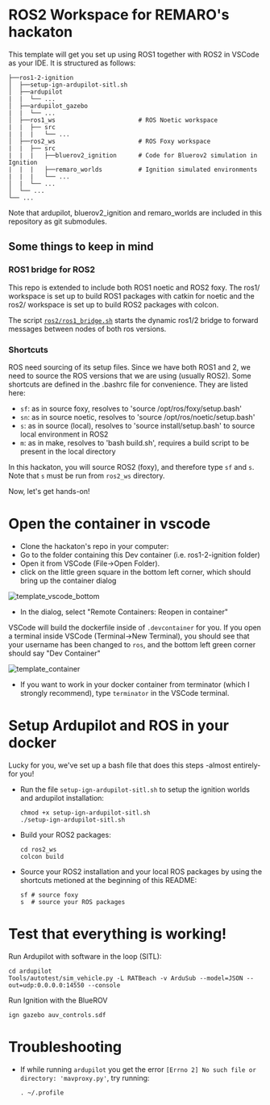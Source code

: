 # ROS2 Workspace for REMARO's hackaton
This template will get you set up using ROS1 together with ROS2 in VSCode as your IDE.
It is structured as follows:
```
├──ros1-2-ignition
│  ├──setup-ign-ardupilot-sitl.sh
│  ├──ardupilot
|  |  └── ...
│  ├──ardupilot_gazebo
|  |  └── ...
│  ├──ros1_ws                       # ROS Noetic workspace
|  |  ├── src
|  |  |   └── ...
│  ├──ros2_ws                       # ROS Foxy workspace
|  |  ├── src
|  |  |   ├──bluerov2_ignition      # Code for Bluerov2 simulation in Ignition
|  |  |   ├──remaro_worlds          # Ignition simulated environments
|  |  |   └── ...
│  |  └── ...
│  └── ...
└── ...
```

Note that ardupilot, bluerov2_ignition and remaro_worlds are included in this repository as git submodules.

## Some things to keep in mind

### ROS1 bridge for ROS2
This repo is extended to include both ROS1 noetic and ROS2 foxy. The ros1/ workspace is set up to build ROS1 packages with catkin for noetic and the ros2/ workspace is set up to build ROS2 packages with colcon. 

The script [`ros2/ros1_bridge.sh`](ros2/ros1_bridge.sh) starts the dynamic ros1/2 bridge to forward messages between nodes of both ros versions. 

### Shortcuts
ROS need sourcing of its setup files. Since we have both ROS1 and 2, we need to source the ROS versions that we are using (usually ROS2).  Some shortcuts are defined in the .bashrc file for convenience. They are listed here:  
- `sf`: as in source foxy, resolves to 'source /opt/ros/foxy/setup.bash'  
- `sn`: as in source noetic, resolves to 'source /opt/ros/noetic/setup.bash'  
- `s`: as in source (local), resolves to 'source install/setup.bash' to source local environment in ROS2  
- `m`: as in make, resolves to 'bash build.sh', requires a build script to be present in the local directory  

In this hackaton, you will source ROS2 (foxy), and therefore type `sf` and `s`. Note that `s` must be run from `ros2_ws` directory.

Now, let's get hands-on!

# Open the container in vscode
- Clone the hackaton's repo in your computer:
- Go to the folder containing this Dev container (i.e. ros1-2-ignition folder)
- Open it from VSCode (File->Open Folder). 
- click on the little green square in the bottom left corner, which should bring up the container dialog

![template_vscode_bottom](https://user-images.githubusercontent.com/6098197/91332638-5d47b780-e781-11ea-9fb6-4d134dbfc464.png)

- In the dialog, select "Remote Containers: Reopen in container"

VSCode will build the dockerfile inside of `.devcontainer` for you.  If you open a terminal inside VSCode (Terminal->New Terminal), you should see that your username has been changed to `ros`, and the bottom left green corner should say "Dev Container"

![template_container](https://user-images.githubusercontent.com/6098197/91332895-adbf1500-e781-11ea-8afc-7a22a5340d4a.png)

- If you want to work in your docker container from terminator (which I strongly recommend), type `terminator` in the VSCode terminal.

# Setup Ardupilot and ROS in your docker
Lucky for you, we've set up a bash file that does this steps -almost entirely- for you!

- Run the file `setup-ign-ardupilot-sitl.sh` to setup the ignition worlds and ardupilot installation:
    ```
    chmod +x setup-ign-ardupilot-sitl.sh
    ./setup-ign-ardupilot-sitl.sh
    ```
- Build your ROS2 packages:
    ```
    cd ros2_ws
    colcon build
    ```
- Source your ROS2 installation and your local ROS packages by using the shortcuts metioned at the beginning of this README:
    ```
    sf # source foxy
    s  # source your ROS packages
    ```

# Test that everything is working!
Run Ardupilot with software in the loop (SITL):
```
cd ardupilot
Tools/autotest/sim_vehicle.py -L RATBeach -v ArduSub --model=JSON --out=udp:0.0.0.0:14550 --console
```
Run Ignition with the BlueROV
```
ign gazebo auv_controls.sdf
```
# Troubleshooting

- If while running `ardupilot` you get the error `[Errno 2] No such file or directory: 'mavproxy.py'`, try running:
  ```
  . ~/.profile
 ``` 